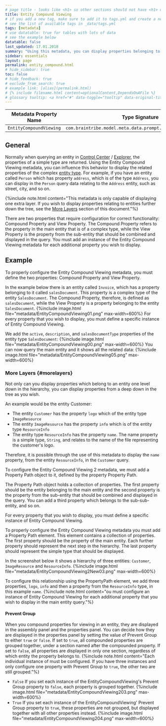```yaml
---
# page title - looks like <h1> so other sections should not have <h1> or single-hash headings
title: Entity Compound Viewing
# if you add a new tag, make sure to add it to tags.yml and create a new page in pages/tags
# see the list of available tags in _data/tags.yml
tags: [metadata]
# use datatable: true for tables with lots of data
# see the example below
datatable: false
last_updated: 17.01.2018
summary: "Using this metadata, you can display properties belonging to a complex type. "
sidebar: essentials
layout: page
permalink: entity_compound.html
# hide_sidebar: true
toc: false
# hide_feedback: true
# exclude_from_search: true
# example link: [alias](permalink.html)
# {% include filename.html content=optionalContent,DependsOnAFile %}
# glossary tooltip: <a href="#" data-toggle="tooltip" data-original-title="{{site.data.glossary.entity_type}}">entity types</a>
---
```


Metadata Property Name  | Type Signature  
------- | -----------
`EntityCompoundViewing` | `com.braintribe.model.meta.data.prompt.EntityCompoundViewing`

## General
Normally when querying an entity in <a href="#" data-toggle="tooltip" data-original-title="{{site.data.glossary.control_center}}">Control Center</a> / <a href="#" data-toggle="tooltip" data-original-title="{{site.data.glossary.explorer}}">Explorer</a>, the properties of a simple type are returned. Using the Entity Compound Viewing metadata, you can influence this behavior to display the related properties of the complex <a href="#" data-toggle="tooltip" data-original-title="{{site.data.glossary.entity_type}}">entity type</a>. For example, if you have an entity called `Person` which has property `address`, which is of the type `Address`, you can display in the `Person` query data relating to the `Address` entity, such as street, city, and so on.

{%include note.html content="This metadata is only capable of displaying one extra layer. If you wish to display properties relating to entities further down the tree, see the [More Layers](entity_compound.html#morelayers) section of this document."%}

There are two properties that require configuration for correct functionality: Compound Property and View Property. The Compound Property refers to the property in the main entity that is of a complex type, while the View Property is the property from the sub-entity that should be combined and displayed in the query. You must add an instance of the Entity Compound Viewing metadata for each additional property you wish to display.

## Example
To properly configure the Entity Compound Viewing metadata, you must define the two properties: Compound Property and View Property.

In the example below there is an entity called `Invoice`, which has a property belonging to it called `salesDocument`. This property is a complex type of the entity `SalesDocument`. The Compound Property, therefore, is defined as `salesDocument`, while the View Property is a property belonging to the entity `SalesDocument`.
{%include image.html file="metadata/EntityCompoundViewing01.png" max-width=600%}
For every property that you wish to display, you must define a specific instance of Entity Compound Viewing.

We add the `active`, `description`, and `salesDocumentType` properties of the entity type `SalesDocument`:
{%include image.html file="metadata/EntityCompoundViewing00.png" max-width=600%}
You can now query the main entity and it shows all the related data:
{%include image.html file="metadata/EntityCompoundViewing05.png" max-width=600%}

### More Layers {#morelayers}
Not only can you display properties which belong to an entity one level down in the hierarchy, you can display properties from a deep down in the tree as you wish.

An example would be the entity Customer:
* The entity `Customer` has the property `logo` which of the entity type `ImageResource`
* The entity `ImageResource` has the property `info` which is of the entity type `ResourceInfo`
* The entity type `ResourceInfo` has the property `name`. The name property is a simple type, `String`, and relates to the name of the file representing the customer's logo.

Therefore, it is possible through the use of this metadata to display the `name` property, from the entity `ResourceInfo`, in the `Customer` query.

To configure the Entity Compound Viewing 2 metadata, we must add a Property Path object to it, defined by the property Property Path.

The Property Path object holds a collection of properties. The first property should be the entity belonging to the main entity and the second property is the property from the sub-entity that should be combined and displayed in the query. You can add a third property which belongs to the sub-sub-entity, and so on.

For every property that you wish to display, you must define a specific instance of Entity Compound Viewing.

To properly configure the Entity Compound Viewing  metadata you must add a Property Path element. This element contains a collection of properties. The first property should be the property of the main entity. Each further property should represent the next step in the hierarchy. The last property should represent the simple type that should be displayed.

In the screenshot below it shows a hierarchy of three entities: `Customer`, `ImageResource` and `ResourceInfo`.
{%include image.html file="metadata/EntityCompoundViewing2New03.png" max-width=600%}

To configure this relationship using the PropertyPath element, we add three properties, `logo`, `info` and then a property from the `ResourceInfo` type, in this example `name`.
{%include note.html content="ou must configure an instance of Entity Compound Viewing  for each additional property that you wish to display in the main entity query."%}

#### Prevent Group
When you compound properties for viewing in an entity, they are displayed in the assembly panel and the properties panel. You can decide how they are displayed in the properties panel by setting the value of Prevent Group to either `true` or `false`. If set to `true`, all compounded properties are grouped together, under a section named after the compounded property. If set to `false`, all properties are displayed in only one section, regardless of which entity the property belongs to.
{%include note.html content="Each individual instance of must be configured. If you have three instances and only configure one property with Prevent Group to `true`, the other two are still grouped."%}
* `False`
  If you set each instance of the EntityCompoundViewing's Prevent Group property to `false`, each property is grouped together.
  {%include image.html file="metadata/EntityCompoundViewing203.png" max-width=600%}
* `True`
  If you set each instance of the EntityCompoundViewing' Prevent Group property to `true`, these properties are not grouped, but displayed together with all other properties instead.
  {%include image.html file="metadata/EntityCompoundViewing204.png" max-width=600%}
